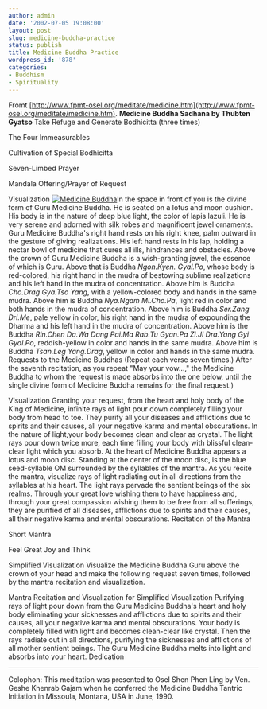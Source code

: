 ```yaml
---
author: admin
date: '2002-07-05 19:08:00'
layout: post
slug: medicine-buddha-practice
status: publish
title: Medicine Buddha Practice
wordpress_id: '878'
categories:
- Buddhism
- Spirituality
---
```


Fromt
[http://www.fpmt-osel.org/meditate/medicine.htm](http://www.fpmt-osel.org/meditate/medicine.htm).
**Medicine Buddha Sadhana by Thubten Gyatso** Take Refuge and Generate
Bodhicitta (three times)

The Four Immeasurables

Cultivation of Special Bodhicitta

Seven-Limbed Prayer

Mandala Offering/Prayer of Request

Visualization [![Medicine
Buddha](http://www.fpmt-osel.org/gallery/images/tedicine.jpg)](http://www.fpmt-osel.org/gallery/medicine.htm)In
the space in front of you is the divine form of Guru Medicine Buddha. He
is seated on a lotus and moon cushion. His body is in the nature of deep
blue light, the color of lapis lazuli. He is very serene and adorned
with silk robes and magnificent jewel ornaments. Guru Medicine Buddha's
right hand rests on his right knee, palm outward in the gesture of
giving realizations. His left hand rests in his lap, holding a nectar
bowl of medicine that cures all ills, hindrances and obstacles. Above
the crown of Guru Medicine Buddha is a wish-granting jewel, the essence
of which is Guru. Above that is Buddha *Ngon.Kyen. Gyal.Po*, whose body
is red-colored, his right hand in the mudra of bestowing sublime
realizations and his left hand in the mudra of concentration. Above him
is Buddha *Cho.Drag Gya.Tso Yang*, with a yellow-colored body and hands
in the same mudra. Above him is Buddha *Nya.Ngam Mi.Cho.Pa*, light red
in color and both hands in the mudra of concentration. Above him is
Buddha *Ser.Zang Dri.Me*, pale yellow in color, his right hand in the
mudra of expounding the Dharma and his left hand in the mudra of
concentration. Above him is the Buddha *Rin.Chen Da.Wa Dang Pai.Ma
Rab.Tu Gyan.Pa Zi.Ji Dra.Yang Gyi Gyal.Po*, reddish-yellow in color and
hands in the same mudra. Above him is Buddha *Tsan.Leg Yang.Drag*,
yellow in color and hands in the same mudra. Requests to the Medicine
Buddhas (Repeat each verse seven times.) After the seventh recitation,
as you repeat "May your vow...," the Medicine Buddha to whom the request
is made absorbs into the one below, until the single divine form of
Medicine Buddha remains for the final request.)

Visualization Granting your request, from the heart and holy body of the
King of Medicine, infinite rays of light pour down completely filling
your body from head to toe. They purify all your diseases and
afflictions due to spirits and their causes, all your negative karma and
mental obscurations. In the nature of light,your body becomes clean and
clear as crystal. The light rays pour down twice more, each time filling
your body with blissful clean-clear light which you absorb. At the heart
of Medicine Buddha appears a lotus and moon disc. Standing at the center
of the moon disc, is the blue seed-syllable OM surrounded by the
syllables of the mantra. As you recite the mantra, visualize rays of
light radiating out in all directions from the syllables at his heart.
The light rays pervade the sentient beings of the six realms. Through
your great love wishing them to have happiness and, through your great
compassion wishing them to be free from all sufferings, they are
purified of all diseases, afflictions due to spirits and their causes,
all their negative karma and mental obscurations. Recitation of the
Mantra

Short Mantra

Feel Great Joy and Think

Simplified Visualization Visualize the Medicine Buddha Guru above the
crown of your head and make the following request seven times, followed
by the mantra recitation and visualization.

Mantra Recitation and Visualization for Simplified Visualization
Purifying rays of light pour down from the Guru Medicine Buddha's heart
and holy body eliminating your sicknesses and afflictions due to spirits
and their causes, all your negative karma and mental obscurations. Your
body is completely filled with light and becomes clean-clear like
crystal. Then the rays radiate out in all directions, purifying the
sicknesses and afflictions of all mother sentient beings. The Guru
Medicine Buddha melts into light and absorbs into your heart. Dedication

* * * * *

Colophon: This meditation was presented to Osel Shen Phen Ling by Ven.
Geshe Khenrab Gajam when he conferred the Medicine Buddha Tantric
Initiation in Missoula, Montana, USA in June, 1990.
